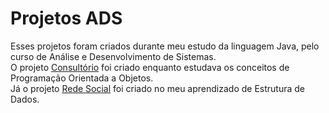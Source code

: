 # Projetos ADS 

Esses projetos foram criados durante meu estudo da linguagem Java, pelo curso de Análise e Desenvolvimento de Sistemas.   
O projeto [Consultório](https://github.com/candido-luiz/curso-ADS/tree/main/Consultorio) foi criado enquanto estudava os conceitos de Programação Orientada a Objetos.  
Já o projeto [Rede Social](https://github.com/candido-luiz/curso-ADS/tree/main/PasED) foi criado no meu aprendizado de Estrutura de Dados.  
